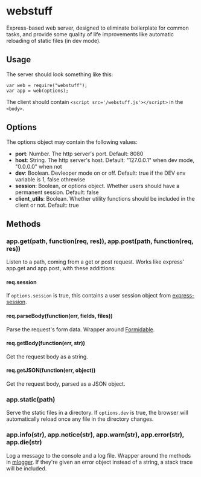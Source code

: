 # webstuff

Express-based web server, designed to eliminate boilerplate for common tasks,
and provide some quality of life improvements like automatic reloading of
static files (in dev mode).

## Usage

The server should look something like this:

	var web = require("webstuff");
	var app = web(options);

The client should contain `<script src='/webstuff.js'></script>` in the
`<body>`.

## Options

The options object may contain the following values:

* **port**: Number. The http server's port. Default: 8080
* **host**: String. The http server's host. Default: "127.0.0.1" when dev mode,
  "0.0.0.0" when not
* **dev**: Boolean. Devleoper mode on or off. Default: true if the DEV env
  variable is 1, false othrewise
* **session**: Boolean, or options object. Whether users should have a permanent
  session. Default: false
* **client_utils**: Boolean. Whether utility functions should be included in
  the client or not. Default: true

## Methods

### app.get(path, function(req, res)), app.post(path, function(req, res))

Listen to a path, coming from a get or post request. Works like express'
app.get and app.post, with these addittions:

#### req.session

If `options.session` is true, this contains a user session object from
[express-session](https://github.com/expressjs/session).

#### req.parseBody(function(err, fields, files))

Parse the request's form data. Wrapper around
[Formidable](https://github.com/felixge/node-formidable).

#### req.getBody(function(err, str))

Get the request body as a string.

#### req.getJSON(function(err, object))

Get the request body, parsed as a JSON object.

### app.static(path)

Serve the static files in a directory. If `options.dev` is true, the browser
will automatically reload once any file in the directory changes.

### app.info(str), app.notice(str), app.warn(str), app.error(str), app.die(str)

Log a message to the console and a log file. Wrapper around the methods in
[mlogger](https://www.npmjs.com/package/mlogger). If they're given an error
object instead of a string, a stack trace will be included.
